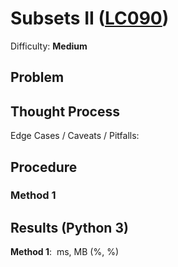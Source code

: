 # Subsets II ([LC090](https://leetcode.com/problems/subsets-ii/))
Difficulty: **Medium**

## Problem

## Thought Process

Edge Cases / Caveats / Pitfalls:

## Procedure

### Method 1

## Results (Python 3)

**Method 1**:  ms, MB (%, %)
